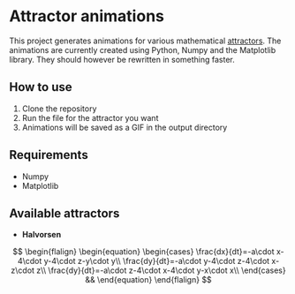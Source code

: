 # Attractor animations

This project generates animations for various mathematical [attractors](https://en.wikipedia.org/wiki/Attractor). The animations are currently created using Python, Numpy and the Matplotlib library. They should however be rewritten in something faster.

## How to use
1. Clone the repository
2. Run the file for the attractor you want
3. Animations will be saved as a GIF in the output directory

## Requirements
* Numpy
* Matplotlib

## Available attractors
* **Halvorsen**

$$
\begin{flalign}
\begin{equation}
    \begin{cases}
        \frac{dx}{dt}=-a\cdot x-4\cdot y-4\cdot z-y\cdot y\\
        \frac{dy}{dt}=-a\cdot y-4\cdot z-4\cdot x-z\cdot z\\
        \frac{dy}{dt}=-a\cdot z-4\cdot x-4\cdot y-x\cdot x\\
    \end{cases} &&
\end{equation}
\end{flalign}
$$
